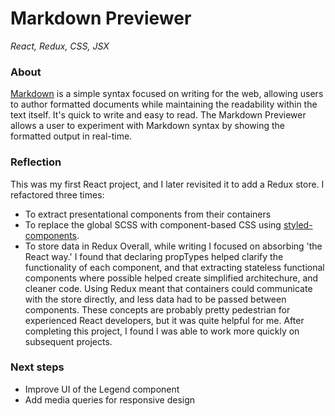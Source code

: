 # Markdown Previewer
*React, Redux, CSS, JSX*

### About
[Markdown](https://daringfireball.net/projects/markdown/) is a simple syntax focused on writing for the web, allowing users to author formatted documents while maintaining the readability within the text itself. It's quick to write and easy to read. The Markdown Previewer allows a user to experiment with Markdown syntax by showing the formatted output in real-time. 

### Reflection
This was my first React project, and I later revisited it to add a Redux store. I refactored three times: 
* To extract presentational components from their containers
* To replace the global SCSS with component-based CSS using [styled-components](https://www.styled-components.com/).
* To store data in Redux
Overall, while writing I focused on absorbing 'the React way.' I found that declaring propTypes helped clarify the functionality of each component, and that extracting stateless functional components where possible helped create simplified architechure, and cleaner code. Using Redux meant that containers could communicate with the store directly, and less data had to be passed between components. These concepts are probably pretty pedestrian for experienced React developers, but it was quite helpful for me. After completing this project, I found I was able to work more quickly on subsequent projects.

### Next steps
* Improve UI of the Legend component
* Add media queries for responsive design